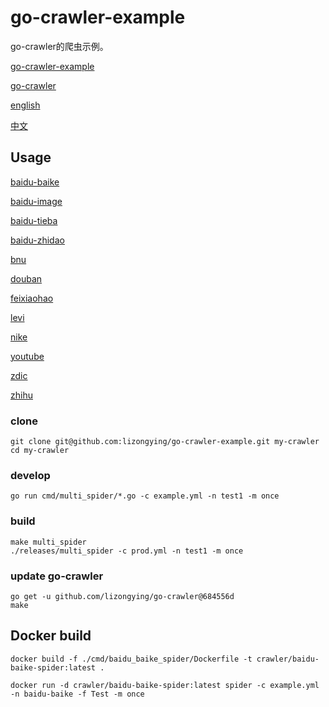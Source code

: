 # go-crawler-example

go-crawler的爬虫示例。

[go-crawler-example](https://github.com/lizongying/go-crawler-example)

[go-crawler](https://github.com/lizongying/go-crawler)

[english](https://github.com/lizongying/go-crawler/blob/main/README.md)

[中文](https://github.com/lizongying/go-crawler/blob/main/README_CN.md)

## Usage

[baidu-baike](https://github.com/lizongying/go-crawler-example/tree/main/internal/spiders/baidu_baike_spider)

[baidu-image](https://github.com/lizongying/go-crawler-example/tree/main/internal/spiders/baidu_image_spider)

[baidu-tieba](https://github.com/lizongying/go-crawler-example/tree/main/internal/spiders/baidu_tieba_spider)

[baidu-zhidao](https://github.com/lizongying/go-crawler-example/tree/main/internal/spiders/baidu_zhidao_spider)

[bnu](https://github.com/lizongying/go-crawler-example/tree/main/internal/spiders/bnu_spider)

[douban](https://github.com/lizongying/go-crawler-example/tree/main/internal/spiders/douban_spider)

[feixiaohao](https://github.com/lizongying/go-crawler-example/tree/main/internal/spiders/feixiaohao_spider)

[levi](https://github.com/lizongying/go-crawler-example/tree/main/internal/spiders/levi_spider)

[nike](https://github.com/lizongying/go-crawler-example/tree/main/internal/spiders/nike_spider)

[youtube](https://github.com/lizongying/go-crawler-example/tree/main/internal/spiders/youtube_spider)

[zdic](https://github.com/lizongying/go-crawler-example/tree/main/cmd/zdic_spider)

[zhihu](https://github.com/lizongying/go-crawler-example/tree/main/internal/spiders/zhihu_spider)

### clone

```shell
git clone git@github.com:lizongying/go-crawler-example.git my-crawler
cd my-crawler

```

### develop

```shell
go run cmd/multi_spider/*.go -c example.yml -n test1 -m once

```

### build

```shell
make multi_spider
./releases/multi_spider -c prod.yml -n test1 -m once

```

### update go-crawler

```shell
go get -u github.com/lizongying/go-crawler@684556d
make

```

## Docker build

```shell
docker build -f ./cmd/baidu_baike_spider/Dockerfile -t crawler/baidu-baike-spider:latest . 

```

```shell
docker run -d crawler/baidu-baike-spider:latest spider -c example.yml -n baidu-baike -f Test -m once

```